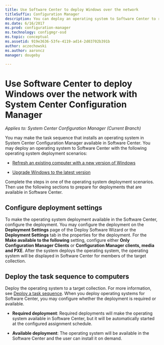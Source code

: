 ```yaml
---
title: Use Software Center to deploy Windows over the network
titleSuffix: Configuration Manager
description: You can deploy an operating system to Software Center to refresh an existing computer with a new version of Windows or to upgrade Windows to the latest version.
ms.date: 6/16/2017
ms.prod: configuration-manager
ms.technology: configmgr-osd
ms.topic: conceptual
ms.assetid: 919e3636-53fe-4119-ad14-2d03702b391b
author: aczechowski
ms.author: aaroncz
manager: dougeby

---
```

# Use Software Center to deploy Windows over the network with System Center Configuration Manager

*Applies to: System Center Configuration Manager (Current Branch)*

You may make the task sequence that installs an operating system in System Center Configuration Manager available in  Software Center. You may deploy an  operating system to Software Center with the following operating system deployment scenarios:

-   [Refresh an existing computer with a new version of Windows](refresh-an-existing-computer-with-a-new-version-of-windows.md)

-   [Upgrade Windows to the latest version](upgrade-windows-to-the-latest-version.md)

Complete the steps in one of the operating system deployment scenarios. Then use the following sections to prepare for deployments that are available in Software Center.

## Configure deployment settings  
To make the operating system deployment available in the Software Center, configure the deployment. You may configure the deployment on the **Deployment Settings** page of the Deploy Software Wizard or the **Deployment Settings** tab in the properties for the deployment. For the **Make available to the following** setting, configure either **Only Configuration Manager Clients** or **Configuration Manager clients, media and PXE**. After the system deploys the operating system, the operating system will be displayed in Software Center for members of the target collection.

##  <a name="BKMK_Deploy"></a> Deploy the task sequence to computers  
Deploy the operating system to a target collection. For more information, see [Deploy a task sequence](manage-task-sequences-to-automate-tasks.md#BKMK_DeployTS). When you deploy operating systems for Software Center, you may configure whether the deployment is required or available.

-   **Required deployment**: Required deployments will make the operating system available in Software Center, but it will be automatically started at the configured assignment schedule.

-   **Available deployment**: The operating system will be available in the Software Center and the user can install it on demand.
